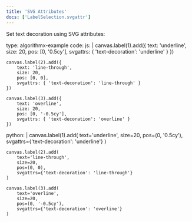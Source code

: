```yaml
---
title: 'SVG Attributes'
docs: ['LabelSelection.svgattr']
---
```


Set text decoration using SVG attributes:

<data type='yaml'>
type: algorithmx-example
code:
  js: |
    canvas.label(1).add({
        text: 'underline',
        size: 20,
        pos: [0, '0.5cy'],
        svgattrs: { 'text-decoration': 'underline' }
    })
    
    canvas.label(2).add({
        text: 'line-through',
        size: 20,
        pos: [0, 0],
        svgattrs: { 'text-decoration': 'line-through' }
    })
    
    canvas.label(3).add({
        text: 'overline',
        size: 20,
        pos: [0, '-0.5cy'],
        svgattrs: { 'text-decoration': 'overline' }
    })
  python: |
    canvas.label(1).add(
        text='underline',
        size=20,
        pos=(0, '0.5cy'),
        svgattrs={'text-decoration': 'underline'}
    )
    
    canvas.label(2).add(
        text='line-through',
        size=20,
        pos=(0, 0),
        svgattrs={'text-decoration': 'line-through'}
    )
    
    canvas.label(3).add(
        text='overline',
        size=20,
        pos=(0, '-0.5cy'),
        svgattrs={'text-decoration': 'overline'}
    )
</data>
